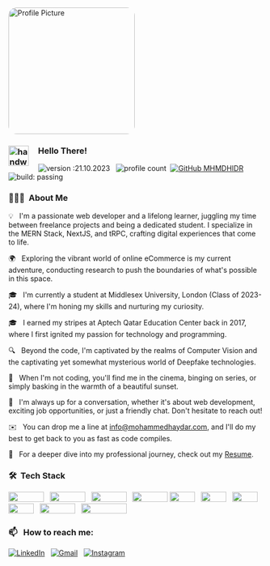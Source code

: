 <img alt="Profile Picture" src="https://avatars.githubusercontent.com/u/11785276?v=4" width="250" height="250" style="border-radius: 1rem" />

### <img alt="handwavegif" src="https://user-images.githubusercontent.com/39513876/112366216-8cfe7400-8cfe-11eb-8116-7d3dbae20e97.gif" width="40" align="left"/>

### &nbsp; &nbsp; Hello There!

&nbsp; &nbsp;
![version :21.10.2023](https://img.shields.io/badge/version-21.10.2023-informational) &nbsp;
![profile count](https://komarev.com/ghpvc/?username=MHMDHIDR&color=red)&nbsp;
[![GitHub MHMDHIDR](https://img.shields.io/github/followers/MHMDHIDR?label=follow&style=social)](https://github.com/MHMDHIDR)&nbsp;
![build: passing](https://img.shields.io/badge/build-passing-success)

### 👨🏻‍💻 &nbsp;About Me

💡 &nbsp; I'm a passionate web developer and a lifelong learner, juggling my time between freelance projects and being a dedicated student. I specialize in the MERN Stack, NextJS, and tRPC, crafting digital experiences that come to life.

🌍 &nbsp; Exploring the vibrant world of online eCommerce is my current adventure, conducting research to push the boundaries of what's possible in this space.

🎓 &nbsp; I'm currently a student at Middlesex University, London (Class of 2023-24), where I'm honing my skills and nurturing my curiosity.

🎓 &nbsp; I earned my stripes at Aptech Qatar Education Center back in 2017, where I first ignited my passion for technology and programming.

🔍 &nbsp; Beyond the code, I'm captivated by the realms of Computer Vision and the captivating yet somewhat mysterious world of Deepfake technologies.

🎥 &nbsp; When I'm not coding, you'll find me in the cinema, binging on series, or simply basking in the warmth of a beautiful sunset.

💬 &nbsp; I'm always up for a conversation, whether it's about web development, exciting job opportunities, or just a friendly chat. Don't hesitate to reach out!

✉️ &nbsp; You can drop me a line at info@mohammedhaydar.com, and I'll do my best to get back to you as fast as code compiles.

📄 &nbsp; For a deeper dive into my professional journey, check out my [Resume](https://drive.google.com/file/d/1Z_tnRp6xDhmISvM9thfuR1Ufe2MKkZaG/view?usp=sharing).

### 🛠 &nbsp;Tech Stack

<img src="https://img.shields.io/badge/-JavaScript-05122A?style=flat&logo=javascript" width="70" height="20" />
&nbsp;
<img src="https://img.shields.io/badge/next.js-000000?style=for-the-badge&logo=nextdotjs" width="70" height="20" />
&nbsp;
<img src="https://img.shields.io/badge/-Tailwindcss-05122A?style=flat&logo=tailwindcss&logoColor=563D7C" width="70" height="20" />
&nbsp;
<img src="https://img.shields.io/badge/SASS-hotpink.svg?style=for-the-badge&logo=SASS&logoColor=white" width="70" height="20" />

<img src="https://img.shields.io/badge/-HTML-05122A?style=flat&logo=HTML5" width="50" height="20" />
&nbsp;
<img src="https://img.shields.io/badge/-CSS-05122A?style=flat&logo=CSS3&logoColor=1572B6" width="50" height="20" />
&nbsp;
<img src="https://img.shields.io/badge/-Git-05122A?style=flat&logo=git" width="50" height="20" />
&nbsp;
<img src="https://img.shields.io/badge/yarn-%232C8EBB.svg?style=for-the-badge&logo=yarn&logoColor=white" width="50" height="20" />
&nbsp;
<img src="https://img.shields.io/badge/-GitHub-05122A?style=flat&logo=github" width="70" height="20" />
&nbsp;
<img src="https://img.shields.io/badge/-Visual%20Studio%20Code-05122A?style=flat&logo=visual-studio-code&logoColor=007ACC" width="90" height="20" />

### 📫 &nbsp; How to reach me:

<a href="https://www.linkedin.com/in/mohammedhaydar">
<img alt="LinkedIn" src="https://img.shields.io/badge/linkedin%20-%230077B5.svg?&style=flat&logo=linkedin&logoColor=white"/></a>
&nbsp;
<a href="mailto:info@mohammedhaydar.com">
<img alt="Gmail" src="https://img.shields.io/badge/Gmail-D14836?style=flat&logo=gmail&logoColor=white" /></a>
&nbsp;
<a href="https://instagram.com/mo.hidr">
<img alt="Instagram" src="https://img.shields.io/badge/-Instagram_-E4405F?style=flat&logo=Instagram&logoColor=white"/></a>
&nbsp;
